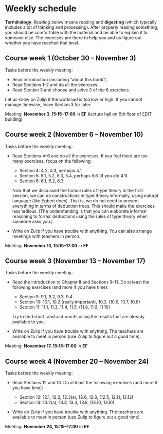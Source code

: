 # Weekly schedule

**Terminology**:
*Reading* below means reading and **digesting** (which typically includes a lot of thinking and processing).
After properly reading something, you should be comfortable with the material and be able to explain it to someone else.
The exercises are there to help you and us figure out whether you have reached that level.

## Course week 1 (October 30 – November 3)

Tasks before the weekly meeting:

* Read introduction (including "about this book").
* Read Sections 1–2 and do all the exercises.
* Read Section 3 and choose and solve 3 of the 6 exercises.

Let us know on Zulip if the workload is too low or high.
If you cannot manage timewise, leave Section 3 for later.

Meeting: **November 3, 15:15–17:00** in **EF** (lecture hall on 6th floor of EDIT building)

## Course week 2 (November 6 – November 10)

Tasks before the weekly meeting:

* Read Sections 4–6 and do all the exercises.
  If you feel there are too many exercises, focus on the following:
  - Section 4: 4.2, 4.3, perhaps 4.1
  - Section 5: 5.1, 5.2, 5.3, 5.4, perhaps 5.6 (if you did 4.1)
  - Section 6: 6.1, 6.2, 6.3

  Now that we discussed the formal rules of type theory in the first session, we can do constructions in type theory informally, using natural language (like Egbert does).
  That is, we do not need to present everything in terms of deduction trees.
  This should make the exercises less tedious.
  (The understanding is that you can elaborate informal reasoning to formal deductions using the rules of type theory when someone asks you.)

* Write on Zulip if you have trouble with anything.
  You can also arrange meetings with teachers in person.

Meeting: **November 10, 15:15–17:00** in **EF**

## Course week 3 (November 13 – November 17)

Tasks before the weekly meeting:

* Read the introduction to Chapter II and Sections 9–11.
  Do at least the following exercises (and more if you have time):
  - Section 9: 9.1, 9.2, 9.3, 9.4
  - Section 10: 10.1, 10.2 (really important), 10.3, (10.6, 10.7, 10.8)
  - Section 11: 11.1, 11.3, 11.4, 11.5, (11.8, 11.9, 11.10)

  Try to find short, abstract proofs using the results that are already available to you.

* Write on Zulip if you have trouble with anything.
  The teachers are available to meet in person (use Zulip to figure out a good time).

Meeting: **November 17, 15:15–17:00** in **EF**

## Course week 4 (November 20 – November 24)

Tasks before the weekly meeting:

* Read Sections 12 and 13.
  Do at least the following exercises (and more if you have time):
  - Section 12: 12.1, 12.2, 12.3(a), 12.6, 12.8, (12.5, 12.11, 12.12)
  - Section 13: 13.2(a), 13.3, 13.4, 13.8, (13.10, 13.16)

* Write on Zulip if you have trouble with anything.
  The teachers are available to meet in person (use Zulip to figure out a good time).

Meeting: **November 24, 15:15–17:00** in **EF**
